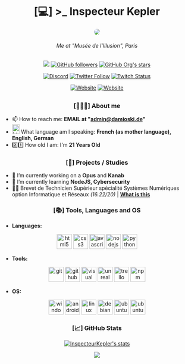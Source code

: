 <h1 align="center">[💻] >_ Inspecteur Kepler</h1>

<p align="center"><a><img src="https://avatars.githubusercontent.com/u/45036197?s=512&v=4" style="border-radius: 75%;"></a></p>
<h6 style='text-align: center;' align='center'>Me at "Musée de l'Illusion", Paris</h6>
<h2></h2>
<p align="center">
<a href="https://github.com/InspecteurKepler"><img src="https://komarev.com/ghpvc/?username=InspecteurKepler&color=blueviolet&style=flat-square"></a>
<a href="https://github.com/InspecteurKepler?tab=followers"><img alt="GitHub followers" src="https://img.shields.io/github/followers/InspecteurKepler?color=blueviolet&label=InspecteurKepler%27s%20GitHub%20Followers&logo=Github&style=flat-square"></a>
<a href="https://github.com/InspecteurKepler?tab=repositories"><img alt="GitHub Org's stars" src="https://img.shields.io/github/stars/InspecteurKepler?color=blueviolet&label=InspecteurKepler%27s%20GitHub%20Stars&logo=github&style=flat-square"></a>
</p>
<p align="center">
<a href="https://discord.gg/EN7JYdG"><img alt="Discord" src="https://img.shields.io/discord/558028048063135801?color=7289DA&label=Discord%20Server&logo=discord&style=for-the-badge"></a>
<a href="https://twitter.com/damioski"><img alt="Twitter Follow" src="https://img.shields.io/twitter/follow/inspecteurkepler?color=blue&logo=twitter&style=for-the-badge"></a>
<a href="https://www.twitch.tv/inspecteurkepler/"><img alt="Twitch Status" src="https://img.shields.io/twitch/status/inspecteurkepler?color=blueviolet&label=inspecteurkepler&logo=twitch&style=for-the-badge"></a>
</p>
<p align="center">
<a href="https://damioski.de"><img alt="Website" src="https://img.shields.io/website?label=DAMIOSKI%20NETZWERK%20Website%20Status&logo=Statuspage&style=for-the-badge&url=https%3A%2F%2Fdamioski.de"></a>
<a href="https://opus.cenx.fr"><img alt="Website" src="https://img.shields.io/website?label=Cenx%20Opus%20Website%20Status&logo=Statuspage&style=for-the-badge&url=https%3A%2F%2Fopus.cenx.fr"></a>
</p>

<h2></h2>

<h3 align="center">[👱🏼‍♂️] About me </h3>

- 📫 How to reach me: **EMAIL at "[admin@damioski.de](mailto:admin@damioski.de)"**
- <img src="https://images.emojiterra.com/openmoji/v12.2/512px/1f1eb-1f1f7.png" alt="html5" width="20" height="25"/>  What language am I speaking: **French (as mother language), English, German**
- 2️⃣1️⃣ How old I am: I'm **21 Years Old**

<h3 align="center">[📅] Projects / Studies</h3>

- 🔭 I’m currently working on a **Opus** and **Kanab**
- 🌱 I’m currently learning **NodeJS, Cybersecurity**
- 🧑‍🎓 Brevet de Technicien Supérieur spécialité Systèmes Numériques option Informatique et Réseaux *(16.22/20)* | **[What is this](https://www.orientation.com/diplomes/bts-systemes-numeriques-option-a-informatique-et-reseaux)**
<h3 align="center">[📚] Tools, Languages and OS</h3>

- __Languages:__
<p align="center">
  <img src="https://cdn.jsdelivr.net/gh/devicons/devicon@latest/icons/html5/html5-original.svg" alt="html5" width="40" height="40"/> 
  <img src="https://cdn.jsdelivr.net/gh/devicons/devicon@latest/icons/css3/css3-original.svg" alt="css3" width="40" height="40"/>
  <img src="https://cdn.jsdelivr.net/gh/devicons/devicon@latest/icons/javascript/javascript-original.svg" alt="javascript" width="40" height="40"/>
  <img src="https://cdn.jsdelivr.net/gh/devicons/devicon@latest/icons/nodejs/nodejs-original.svg" alt="nodejs" width="40" height="40"/>
  <img src="https://cdn.jsdelivr.net/gh/devicons/devicon@latest/icons/python/python-original.svg" alt="python" width="40" height="40"/>
</p>

- __Tools:__
<p align="center">
  <img src="https://cdn.jsdelivr.net/gh/devicons/devicon@latest/icons/git/git-original.svg" alt="git" width="40" height="40"/>
  <img src="https://cdn.jsdelivr.net/gh/devicons/devicon@latest/icons/github/github-original.svg" alt="github" width="40" height="40"/>
  <img src="https://cdn.jsdelivr.net/gh/devicons/devicon@latest/icons/visualstudio/visualstudio-plain.svg" alt="visual studio" width="40" height="40"/>
  <img src="https://cdn.iconscout.com/icon/free/png-256/unreal-engine-555438.png" alt="unreal" width="40" height="40"/>
  <img src="https://cdn.jsdelivr.net/gh/devicons/devicon@latest/icons/trello/trello-plain.svg" alt="trello" width="40" height="40"/>
  <img src="https://cdn.jsdelivr.net/gh/devicons/devicon@latest/icons/npm/npm-original-wordmark.svg" alt="npm" width="40" height="40"/>
</p>

- __OS:__
<p align="center">
  <img src="https://cdn.jsdelivr.net/gh/devicons/devicon@latest/icons/windows11/windows11-original.svg" alt="windows" width="40" height="40"/>
  <img src="https://cdn.jsdelivr.net/gh/devicons/devicon@latest/icons/android/android-plain.svg" alt="android" width="40" height="40"/>
  <img src="https://cdn.jsdelivr.net/gh/devicons/devicon@latest/icons/linux/linux-original.svg" alt="linux" width="40" height="40"/>
  <img src="https://cdn.jsdelivr.net/gh/devicons/devicon@latest/icons/debian/debian-original.svg" alt="debian" width="40" height="40"/>
  <img src="https://cdn.jsdelivr.net/gh/devicons/devicon@latest/icons/ubuntu/ubuntu-plain.svg" alt="ubuntu" width="40" height="40"/>
  <img src="https://cdn.jsdelivr.net/gh/devicons/devicon@latest/icons/archlinux/archlinux-original.svg" alt="ubuntu" width="40" height="40"/>
</p>

<h3 align="center">[📈] GitHub Stats </h3>

<p align="center"><a href="https://github.com/InspecteurKepler">
<img align="center" src="https://github-readme-stats.vercel.app/api?username=InspecteurKepler&show_icons=true&include_all_commits=true&show_icons=true&title_color=fff&icon_color=79ff97&text_color=9f9f9f&bg_color=151515" alt="InspecteurKepler's stats" />
</a></p>
<p align="center"><a align="center" href="https://github.com/InspecteurKeple?tab=repositories">
  <img align="center" src="https://github-readme-stats.vercel.app/api/top-langs/?username=InspecteurKepler&layout=compact&show_icons=true&title_color=fff&icon_color=79ff97&text_color=9f9f9f&bg_color=151515"/></p>
